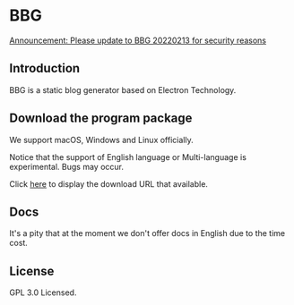 BBG
===

[Announcement: Please update to BBG 20220213 for security reasons](./Security_20220213.english.md)

## Introduction

BBG is a static blog generator based on Electron Technology.

## Download the program package

We support macOS, Windows and Linux officially.

Notice that the support of English language or Multi-language is experimental. Bugs may occur.

Click [here](./Docs/Download.english.md) to display the download URL that available.

## Docs

It's a pity that at the moment we don't offer docs in English due to the time cost.

## License

GPL 3.0 Licensed.